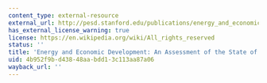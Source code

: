 ```yaml
---
content_type: external-resource
external_url: http://pesd.stanford.edu/publications/energy_and_economic_development_an_assessment_of_the_state_of_knowledge/
has_external_license_warning: true
license: https://en.wikipedia.org/wiki/All_rights_reserved
status: ''
title: 'Energy and Economic Development: An Assessment of the State of Knowledge'
uid: 4b952f9b-d438-48aa-bdd1-3c113aa87a06
wayback_url: ''
---
```

